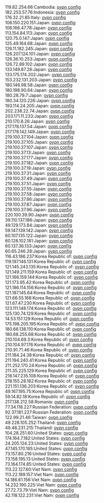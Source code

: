119.82.254.66:Cambodia: [ovpn config](vpn/119_82_254_66.ovpn)  
182.253.57.76:Indonesia: [ovpn config](vpn/182_253_57_76.ovpn)  
176.32.21.85:Italy: [ovpn config](vpn/176_32_21_85.ovpn)  
106.150.220.151:Japan: [ovpn config](vpn/106_150_220_151.ovpn)  
106.166.47.78:Japan: [ovpn config](vpn/106_166_47_78.ovpn)  
113.154.84.113:Japan: [ovpn config](vpn/113_154_84_113.ovpn)  
120.75.0.147:Japan: [ovpn config](vpn/120_75_0_147.ovpn)  
125.49.164.68:Japan: [ovpn config](vpn/125_49_164_68.ovpn)  
126.11.182.245:Japan: [ovpn config](vpn/126_11_182_245.ovpn)  
126.207.124.101:Japan: [ovpn config](vpn/126_207_124_101.ovpn)  
126.36.10.253:Japan: [ovpn config](vpn/126_36_10_253.ovpn)  
126.72.89.102:Japan: [ovpn config](vpn/126_72_89_102.ovpn)  
133.149.87.28:Japan: [ovpn config](vpn/133_149_87_28.ovpn)  
133.175.174.202:Japan: [ovpn config](vpn/133_175_174_202.ovpn)  
153.232.131.203:Japan: [ovpn config](vpn/153_232_131_203.ovpn)  
180.146.98.58:Japan: [ovpn config](vpn/180_146_98_58.ovpn)  
180.198.90.64:Japan: [ovpn config](vpn/180_198_90_64.ovpn)  
180.28.79.7:Japan: [ovpn config](vpn/180_28_79_7.ovpn)  
180.34.120.226:Japan: [ovpn config](vpn/180_34_120_226.ovpn)  
193.114.24.205:Japan: [ovpn config](vpn/193_114_24_205.ovpn)  
202.238.22.74:Japan: [ovpn config](vpn/202_238_22_74.ovpn)  
203.171.11.233:Japan: [ovpn config](vpn/203_171_11_233.ovpn)  
210.170.8.26:Japan: [ovpn config](vpn/210_170_8_26.ovpn)  
217.178.137.54:Japan: [ovpn config](vpn/217_178_137_54.ovpn)  
217.178.142.149:Japan: [ovpn config](vpn/217_178_142_149.ovpn)  
219.100.37.104:Japan: [ovpn config](vpn/219_100_37_104.ovpn)  
219.100.37.105:Japan: [ovpn config](vpn/219_100_37_105.ovpn)  
219.100.37.107:Japan: [ovpn config](vpn/219_100_37_107.ovpn)  
219.100.37.13:Japan: [ovpn config](vpn/219_100_37_13.ovpn)  
219.100.37.177:Japan: [ovpn config](vpn/219_100_37_177.ovpn)  
219.100.37.182:Japan: [ovpn config](vpn/219_100_37_182.ovpn)  
219.100.37.19:Japan: [ovpn config](vpn/219_100_37_19.ovpn)  
219.100.37.31:Japan: [ovpn config](vpn/219_100_37_31.ovpn)  
219.100.37.49:Japan: [ovpn config](vpn/219_100_37_49.ovpn)  
219.100.37.51:Japan: [ovpn config](vpn/219_100_37_51.ovpn)  
219.100.37.55:Japan: [ovpn config](vpn/219_100_37_55.ovpn)  
219.100.37.58:Japan: [ovpn config](vpn/219_100_37_58.ovpn)  
219.100.37.86:Japan: [ovpn config](vpn/219_100_37_86.ovpn)  
219.100.37.87:Japan: [ovpn config](vpn/219_100_37_87.ovpn)  
219.100.37.96:Japan: [ovpn config](vpn/219_100_37_96.ovpn)  
220.100.39.90:Japan: [ovpn config](vpn/220_100_39_90.ovpn)  
39.110.137.186:Japan: [ovpn config](vpn/39_110_137_186.ovpn)  
49.129.173.84:Japan: [ovpn config](vpn/49_129_173_84.ovpn)  
59.147.139.142:Japan: [ovpn config](vpn/59_147_139_142.ovpn)  
60.107.135.122:Japan: [ovpn config](vpn/60_107_135_122.ovpn)  
60.128.102.181:Japan: [ovpn config](vpn/60_128_102_181.ovpn)  
60.137.36.133:Japan: [ovpn config](vpn/60_137_36_133.ovpn)  
60.65.246.28:Japan: [ovpn config](vpn/60_65_246_28.ovpn)  
116.43.186.237:Korea Republic of: [ovpn config](vpn/116_43_186_237.ovpn)  
119.197.146.131:Korea Republic of: [ovpn config](vpn/119_197_146_131.ovpn)  
121.145.243.135:Korea Republic of: [ovpn config](vpn/121_145_243_135.ovpn)  
121.149.211.159:Korea Republic of: [ovpn config](vpn/121_149_211_159.ovpn)  
121.166.159.144:Korea Republic of: [ovpn config](vpn/121_166_159_144.ovpn)  
121.173.95.42:Korea Republic of: [ovpn config](vpn/121_173_95_42.ovpn)  
121.186.114.156:Korea Republic of: [ovpn config](vpn/121_186_114_156.ovpn)  
121.187.145.64:Korea Republic of: [ovpn config](vpn/121_187_145_64.ovpn)  
121.66.55.168:Korea Republic of: [ovpn config](vpn/121_66_55_168.ovpn)  
121.67.47.230:Korea Republic of: [ovpn config](vpn/121_67_47_230.ovpn)  
123.111.148.174:Korea Republic of: [ovpn config](vpn/123_111_148_174.ovpn)  
125.130.74.129:Korea Republic of: [ovpn config](vpn/125_130_74_129.ovpn)  
14.53.151.129:Korea Republic of: [ovpn config](vpn/14_53_151_129.ovpn)  
175.198.205.195:Korea Republic of: [ovpn config](vpn/175_198_205_195.ovpn)  
180.66.138.110:Korea Republic of: [ovpn config](vpn/180_66_138_110.ovpn)  
180.68.255.68:Korea Republic of: [ovpn config](vpn/180_68_255_68.ovpn)  
210.104.69.3:Korea Republic of: [ovpn config](vpn/210_104_69_3.ovpn)  
210.104.97.176:Korea Republic of: [ovpn config](vpn/210_104_97_176.ovpn)  
210.91.71.46:Korea Republic of: [ovpn config](vpn/210_91_71_46.ovpn)  
211.184.24.38:Korea Republic of: [ovpn config](vpn/211_184_24_38.ovpn)  
211.194.240.41:Korea Republic of: [ovpn config](vpn/211_194_240_41.ovpn)  
211.252.170.24:Korea Republic of: [ovpn config](vpn/211_252_170_24.ovpn)  
211.35.225.129:Korea Republic of: [ovpn config](vpn/211_35_225_129.ovpn)  
218.147.235.108:Korea Republic of: [ovpn config](vpn/218_147_235_108.ovpn)  
218.155.28.182:Korea Republic of: [ovpn config](vpn/218_155_28_182.ovpn)  
221.151.136.203:Korea Republic of: [ovpn config](vpn/221_151_136_203.ovpn)  
49.167.195.75:Korea Republic of: [ovpn config](vpn/49_167_195_75.ovpn)  
59.14.82.18:Korea Republic of: [ovpn config](vpn/59_14_82_18.ovpn)  
217.138.212.58:Romania: [ovpn config](vpn/217_138_212_58.ovpn)  
77.34.118.227:Russian Federation: [ovpn config](vpn/77_34_118_227.ovpn)  
92.37.181.227:Russian Federation: [ovpn config](vpn/92_37_181_227.ovpn)  
122.99.21.46:Taiwan: [ovpn config](vpn/122_99_21_46.ovpn)  
49.228.105.252:Thailand: [ovpn config](vpn/49_228_105_252.ovpn)  
49.48.231.215:Thailand: [ovpn config](vpn/49_48_231_215.ovpn)  
104.28.251.60:United States: [ovpn config](vpn/104_28_251_60.ovpn)  
174.164.7.182:United States: [ovpn config](vpn/174_164_7_182.ovpn)  
24.205.124.23:United States: [ovpn config](vpn/24_205_124_23.ovpn)  
47.145.170.165:United States: [ovpn config](vpn/47_145_170_165.ovpn)  
73.157.80.216:United States: [ovpn config](vpn/73_157_80_216.ovpn)  
73.158.195.13:United States: [ovpn config](vpn/73_158_195_13.ovpn)  
73.164.174.85:United States: [ovpn config](vpn/73_164_174_85.ovpn)  
113.22.127.60:Viet Nam: [ovpn config](vpn/113_22_127_60.ovpn)  
113.22.189.157:Viet Nam: [ovpn config](vpn/113_22_189_157.ovpn)  
14.186.61.156:Viet Nam: [ovpn config](vpn/14_186_61_156.ovpn)  
14.232.190.225:Viet Nam: [ovpn config](vpn/14_232_190_225.ovpn)  
27.72.73.79:Viet Nam: [ovpn config](vpn/27_72_73_79.ovpn)  
42.118.122.231:Viet Nam: [ovpn config](vpn/42_118_122_231.ovpn)  
